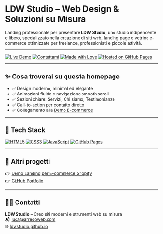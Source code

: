 
# LDW Studio – Web Design & Soluzioni su Misura

Landing professionale per presentare **LDW Studio**, uno studio indipendente e libero, specializzato nella creazione di siti web, landing page e vetrine e-commerce ottimizzate per freelance, professionisti e piccole attività.

---

[![Live Demo](https://img.shields.io/badge/Demo-online-blue?style=for-the-badge)](https://ldwstudio.github.io)
[![Contattami](https://img.shields.io/badge/Email-luca@arredoweb.com-blue?style=for-the-badge&logo=gmail)](mailto:luca@arredoweb.com)
[![Made with Love](https://img.shields.io/badge/Made%20with-%E2%9D%A4-red?style=for-the-badge)](https://ldwstudio.github.io)
[![Hosted on GitHub Pages](https://img.shields.io/badge/Hosted%20on-GitHub%20Pages-181717?style=for-the-badge&logo=github)](https://pages.github.com)

---

## ✨ Cosa troverai su questa homepage

- ✅ Design moderno, minimal ed elegante
- ✅ Animazioni fluide e navigazione smooth scroll
- ✅ Sezioni chiare: Servizi, Chi siamo, Testimonianze
- ✅ Call-to-action per contatto diretto
- ✅ Collegamento alla [Demo E-commerce](https://ldwstudio.github.io/vetrina-ecommerce/)

---

## 🧩 Tech Stack

[![HTML5](https://img.shields.io/badge/HTML5-%23E34F26?style=for-the-badge&logo=html5&logoColor=white)]()
[![CSS3](https://img.shields.io/badge/CSS3-%231572B6?style=for-the-badge&logo=css3&logoColor=white)]()
[![JavaScript](https://img.shields.io/badge/JS-F7DF1E?style=for-the-badge&logo=javascript&logoColor=black)]()
[![GitHub Pages](https://img.shields.io/badge/Hosted%20on-GitHub%20Pages-181717?style=for-the-badge&logo=github)](https://pages.github.com)

---

## 📌 Altri progetti

👉 [Demo Landing per E-commerce Shopify](https://ldwstudio.github.io/vetrina-ecommerce)  
👉 [GitHub Portfolio](https://github.com/ldwstudio)

---

## 👨‍💻 Contatti

**LDW Studio** – Creo siti moderni e strumenti web su misura  
📬 luca@arredoweb.com  
🌐 [ldwstudio.github.io](https://ldwstudio.github.io)
